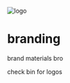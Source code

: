 
![logo](https://github.com/asunaio/branding/blob/master/bin/logo_color@4x.png?raw=true)
# branding
brand materials bro

check bin for logos 

